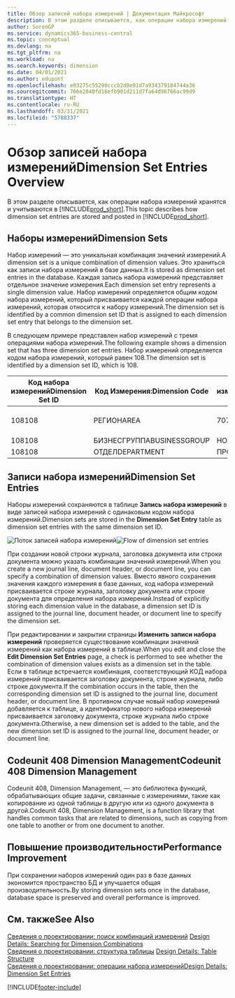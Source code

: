 ```yaml
---
title: Обзор записей набора измерений | Документация Майкрософт
description: В этом разделе описывается, как операции набора измерений хранятся и учитываются в Dynamics 365.
author: SorenGP
ms.service: dynamics365-business-central
ms.topic: conceptual
ms.devlang: na
ms.tgt_pltfrm: na
ms.workload: na
ms.search.keywords: dimension
ms.date: 04/01/2021
ms.author: edupont
ms.openlocfilehash: e03275c55290cccb2d8e91d7a934379184744a36
ms.sourcegitcommit: 766e2840fd16efb901d211d7fa64d96766ac99d9
ms.translationtype: HT
ms.contentlocale: ru-RU
ms.lasthandoff: 03/31/2021
ms.locfileid: "5788337"
---
```

# <a name="dimension-set-entries-overview"></a><span data-ttu-id="53e3f-103">Обзор записей набора измерений</span><span class="sxs-lookup"><span data-stu-id="53e3f-103">Dimension Set Entries Overview</span></span>
<span data-ttu-id="53e3f-104">В этом разделе описывается, как операции набора измерений хранятся и учитываются в [!INCLUDE[prod_short](includes/prod_short.md)].</span><span class="sxs-lookup"><span data-stu-id="53e3f-104">This topic describes how dimension set entries are stored and posted in [!INCLUDE[prod_short](includes/prod_short.md)].</span></span>  

## <a name="dimension-sets"></a><span data-ttu-id="53e3f-105">Наборы измерений</span><span class="sxs-lookup"><span data-stu-id="53e3f-105">Dimension Sets</span></span>  
<span data-ttu-id="53e3f-106">Набор измерений — это уникальная комбинация значений измерений.</span><span class="sxs-lookup"><span data-stu-id="53e3f-106">A dimension set is a unique combination of dimension values.</span></span> <span data-ttu-id="53e3f-107">Это храниться как записи набора измерений в базе данных.</span><span class="sxs-lookup"><span data-stu-id="53e3f-107">It is stored as dimension set entries in the database.</span></span> <span data-ttu-id="53e3f-108">Каждая запись набора измерений представляет отдельное значение измерения.</span><span class="sxs-lookup"><span data-stu-id="53e3f-108">Each dimension set entry represents a single dimension value.</span></span> <span data-ttu-id="53e3f-109">Набор измерений определяется общим кодом набора измерений, который присваивается каждой операции набора измерений, которая относится к набору измерений.</span><span class="sxs-lookup"><span data-stu-id="53e3f-109">The dimension set is identified by a common dimension set ID that is assigned to each dimension set entry that belongs to the dimension set.</span></span>  

<span data-ttu-id="53e3f-110">В следующем примере представлен набор измерений с тремя операциями набора измерений.</span><span class="sxs-lookup"><span data-stu-id="53e3f-110">The following example shows a dimension set that has three dimension set entries.</span></span> <span data-ttu-id="53e3f-111">Набор измерений определяется кодом набора измерений, который равен 108.</span><span class="sxs-lookup"><span data-stu-id="53e3f-111">The dimension set is identified by a dimension set ID, which is 108.</span></span>  

|<span data-ttu-id="53e3f-112">Код набора измерений</span><span class="sxs-lookup"><span data-stu-id="53e3f-112">Dimension Set ID</span></span>|<span data-ttu-id="53e3f-113">Код Измерения:</span><span class="sxs-lookup"><span data-stu-id="53e3f-113">Dimension Code</span></span>|<span data-ttu-id="53e3f-114">Код значения измерения</span><span class="sxs-lookup"><span data-stu-id="53e3f-114">Dimension Value Code</span></span>|<span data-ttu-id="53e3f-115">Имя значения измерения</span><span class="sxs-lookup"><span data-stu-id="53e3f-115">Dimension Value Name</span></span>|  
|----------------------|--------------------|--------------------------|--------------------------|  
|<span data-ttu-id="53e3f-116">108</span><span class="sxs-lookup"><span data-stu-id="53e3f-116">108</span></span>|<span data-ttu-id="53e3f-117">РЕГИОН</span><span class="sxs-lookup"><span data-stu-id="53e3f-117">AREA</span></span>|<span data-ttu-id="53e3f-118">70</span><span class="sxs-lookup"><span data-stu-id="53e3f-118">70</span></span>|<span data-ttu-id="53e3f-119">Северная Америка</span><span class="sxs-lookup"><span data-stu-id="53e3f-119">America North</span></span>|  
|<span data-ttu-id="53e3f-120">108</span><span class="sxs-lookup"><span data-stu-id="53e3f-120">108</span></span>|<span data-ttu-id="53e3f-121">БИЗНЕСГРУППА</span><span class="sxs-lookup"><span data-stu-id="53e3f-121">BUSINESSGROUP</span></span>|<span data-ttu-id="53e3f-122">HOME</span><span class="sxs-lookup"><span data-stu-id="53e3f-122">HOME</span></span>|<span data-ttu-id="53e3f-123">В начало</span><span class="sxs-lookup"><span data-stu-id="53e3f-123">Home</span></span>|  
|<span data-ttu-id="53e3f-124">108</span><span class="sxs-lookup"><span data-stu-id="53e3f-124">108</span></span>|<span data-ttu-id="53e3f-125">ОТДЕЛ</span><span class="sxs-lookup"><span data-stu-id="53e3f-125">DEPARTMENT</span></span>|<span data-ttu-id="53e3f-126">ПРОДАЖИ</span><span class="sxs-lookup"><span data-stu-id="53e3f-126">SALES</span></span>|<span data-ttu-id="53e3f-127">Продажи</span><span class="sxs-lookup"><span data-stu-id="53e3f-127">Sales</span></span>|  

## <a name="dimension-set-entries"></a><span data-ttu-id="53e3f-128">Записи набора измерений</span><span class="sxs-lookup"><span data-stu-id="53e3f-128">Dimension Set Entries</span></span>  
<span data-ttu-id="53e3f-129">Наборы измерений сохраняются в таблице **Запись набора измерений** в виде записей набора измерений с одинаковым кодом набора измерений.</span><span class="sxs-lookup"><span data-stu-id="53e3f-129">Dimension sets are stored in the **Dimension Set Entry** table as dimension set entries with the same dimension set ID.</span></span>  

<span data-ttu-id="53e3f-130">![Поток записей набора измерений](media/dimensionentrynav7.png "Поток записей набора измерений")</span><span class="sxs-lookup"><span data-stu-id="53e3f-130">![Flow of dimension set entries](media/dimensionentrynav7.png "Flow of dimension set entries")</span></span>  

<span data-ttu-id="53e3f-131">При создании новой строки журнала, заголовка документа или строки документа можно указать комбинации значений измерений.</span><span class="sxs-lookup"><span data-stu-id="53e3f-131">When you create a new journal line, document header, or document line, you can specify a combination of dimension values.</span></span> <span data-ttu-id="53e3f-132">Вместо явного сохранения значения каждого измерения в базе данных, код набора измерений присваивается строке журнала, заголовку документа или строке документа для определения набора измерений.</span><span class="sxs-lookup"><span data-stu-id="53e3f-132">Instead of explicitly storing each dimension value in the database, a dimension set ID is assigned to the journal line, document header, or document line to specify the dimension set.</span></span>  

<span data-ttu-id="53e3f-133">При редактировании и закрытии страницы **Изменить записи набора измерений** проверяется существование комбинации значений измерений как набора измерений в таблице.</span><span class="sxs-lookup"><span data-stu-id="53e3f-133">When you edit and close the **Edit Dimension Set Entries** page, a check is performed to see whether the combination of dimension values exists as a dimension set in the table.</span></span> <span data-ttu-id="53e3f-134">Если в таблице встречается комбинация, соответствующий КОД набора измерений присваивается заголовку документа, строке журнала, либо строке документа.</span><span class="sxs-lookup"><span data-stu-id="53e3f-134">If the combination occurs in the table, then the corresponding dimension set ID is assigned to the journal line, document header, or document line.</span></span> <span data-ttu-id="53e3f-135">В противном случае новый набор измерений добавляется к таблице, а идентификатор нового набора измерений присваивается заголовку документа, строке журнала либо строке документа.</span><span class="sxs-lookup"><span data-stu-id="53e3f-135">Otherwise, a new dimension set is added to the table, and the new dimension set ID is assigned to the journal line, document header, or document line.</span></span>

## <a name="codeunit-408-dimension-management"></a><span data-ttu-id="53e3f-136">Codeunit 408 Dimension Management</span><span class="sxs-lookup"><span data-stu-id="53e3f-136">Codeunit 408 Dimension Management</span></span>
<span data-ttu-id="53e3f-137">Codeunit 408, Dimension Management, — это библиотека функций, обрабатывающих общие задачи, связанные с измерениями, такие как копирование из одной таблицы в другую или из одного документа в другой.</span><span class="sxs-lookup"><span data-stu-id="53e3f-137">Codeunit 408, Dimension Management, is a function library that handles common tasks that are related to dimensions, such as copying from one table to another or from one document to another.</span></span>

## <a name="performance-improvement"></a><span data-ttu-id="53e3f-138">Повышение производительности</span><span class="sxs-lookup"><span data-stu-id="53e3f-138">Performance Improvement</span></span>  
<span data-ttu-id="53e3f-139">При сохранении наборов измерений один раз в базе данных экономится пространство БД и улучшается общая производительность.</span><span class="sxs-lookup"><span data-stu-id="53e3f-139">By storing dimension sets once in the database, database space is preserved and overall performance is improved.</span></span>  

## <a name="see-also"></a><span data-ttu-id="53e3f-140">См. также</span><span class="sxs-lookup"><span data-stu-id="53e3f-140">See Also</span></span>
<span data-ttu-id="53e3f-141">[Сведения о проектировании: поиск комбинаций измерений](design-details-searching-for-dimension-combinations.md) </span><span class="sxs-lookup"><span data-stu-id="53e3f-141">[Design Details: Searching for Dimension Combinations](design-details-searching-for-dimension-combinations.md) </span></span>  
<span data-ttu-id="53e3f-142">[Сведения о проектировании: структура таблицы](design-details-table-structure.md) </span><span class="sxs-lookup"><span data-stu-id="53e3f-142">[Design Details: Table Structure](design-details-table-structure.md) </span></span>  
[<span data-ttu-id="53e3f-143">Сведения о проектировании: операции набора измерений</span><span class="sxs-lookup"><span data-stu-id="53e3f-143">Design Details: Dimension Set Entries</span></span>](design-details-dimension-set-entries.md)   


[!INCLUDE[footer-include](includes/footer-banner.md)]
